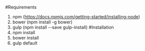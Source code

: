 #Requirements
1. npm (https://docs.npmjs.com/getting-started/installing-node)
2. bower (npm install -g bower)
3. gulp (npm install --save gulp-install)
#Installation
1. npm install
2. bower install
3. gulp default